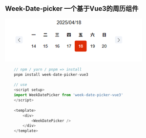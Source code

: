 ## Week-Date-picker 一个基于Vue3的周历组件

![alt text](/public/x.png)

```js
	// npm / yarn / pnpm => install 
	pnpm install week-date-picker-vue3

	// use
	<script setup>
	import WeekDatePicker from 'week-date-picker-vue3'
	</script>

	<template>
		<div>
			<WeekDatePicker />
		</div>
	</template>
```